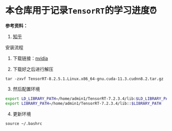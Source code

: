 # 本仓库用于记录`TensorRT`的学习进度:alarm_clock:



**参考资料：**

1. [知乎](https://zhuanlan.zhihu.com/p/371239130)



安装流程

1. 下载链接：[nvidia](https://developer.nvidia.com/nvidia-tensorrt-download)

2. 下载好之后进行解压

```shell
tar -zxvf TensorRT-8.2.5.1.Linux.x86_64-gnu.cuda-11.3.cudnn8.2.tar.gz
```

3. 然后配置环境

```bash
export LD_LIBRARY_PATH=/home/admin1/TensorRT-7.2.3.4/lib:$LD_LIBRARY_PATH
export LIBRARY_PATH=/home/admin1/TensorRT-7.2.3.4/lib::$LIBRARY_PATH
```

4. 更新环境

```shell
source ~/.bashrc
```


